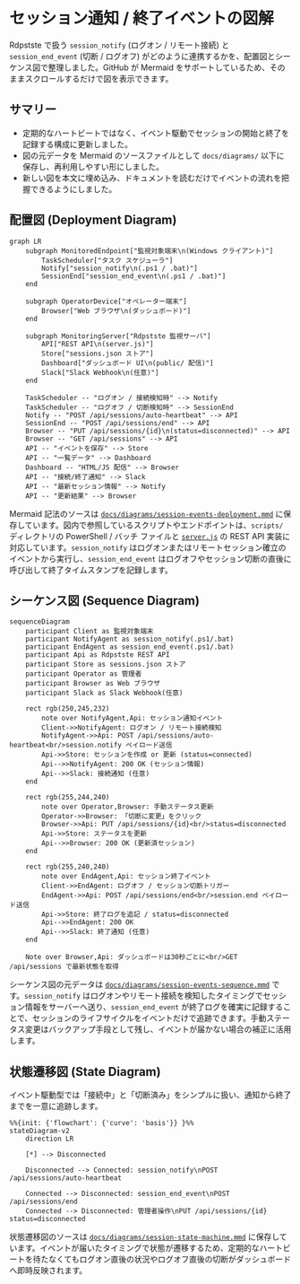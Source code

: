 # セッション通知 / 終了イベントの図解

Rdpstste で扱う `session_notify` (ログオン / リモート接続) と `session_end_event` (切断 / ログオフ) がどのように連携するかを、配置図とシーケンス図で整理しました。GitHub が Mermaid をサポートしているため、そのままスクロールするだけで図を表示できます。

## サマリー

- 定期的なハートビートではなく、イベント駆動でセッションの開始と終了を記録する構成に更新しました。
- 図の元データを Mermaid のソースファイルとして `docs/diagrams/` 以下に保存し、再利用しやすい形にしました。
- 新しい図を本文に埋め込み、ドキュメントを読むだけでイベントの流れを把握できるようにしました。

## 配置図 (Deployment Diagram)

```mermaid
graph LR
    subgraph MonitoredEndpoint["監視対象端末\n(Windows クライアント)"]
        TaskScheduler["タスク スケジューラ"]
        Notify["session_notify\n(.ps1 / .bat)"]
        SessionEnd["session_end_event\n(.ps1 / .bat)"]
    end

    subgraph OperatorDevice["オペレーター端末"]
        Browser["Web ブラウザ\n(ダッシュボード)"]
    end

    subgraph MonitoringServer["Rdpstste 監視サーバ"]
        API["REST API\n(server.js)"]
        Store["sessions.json ストア"]
        Dashboard["ダッシュボード UI\n(public/ 配信)"]
        Slack["Slack Webhook\n(任意)"]
    end

    TaskScheduler -- "ログオン / 接続検知時" --> Notify
    TaskScheduler -- "ログオフ / 切断検知時" --> SessionEnd
    Notify -- "POST /api/sessions/auto-heartbeat" --> API
    SessionEnd -- "POST /api/sessions/end" --> API
    Browser -- "PUT /api/sessions/{id}\n(status=disconnected)" --> API
    Browser -- "GET /api/sessions" --> API
    API -- "イベントを保存" --> Store
    API -- "一覧データ" --> Dashboard
    Dashboard -- "HTML/JS 配信" --> Browser
    API -- "接続/終了通知" --> Slack
    API -- "最新セッション情報" --> Notify
    API -- "更新結果" --> Browser
```

Mermaid 記法のソースは [`docs/diagrams/session-events-deployment.mmd`](./diagrams/session-events-deployment.mmd) に保存しています。図内で参照しているスクリプトやエンドポイントは、`scripts/` ディレクトリの PowerShell / バッチ ファイルと [`server.js`](../server.js) の REST API 実装に対応しています。`session_notify` はログオンまたはリモートセッション確立のイベントから実行し、`session_end_event` はログオフやセッション切断の直後に呼び出して終了タイムスタンプを記録します。

## シーケンス図 (Sequence Diagram)

```mermaid
sequenceDiagram
    participant Client as 監視対象端末
    participant NotifyAgent as session_notify(.ps1/.bat)
    participant EndAgent as session_end_event(.ps1/.bat)
    participant Api as Rdpstste REST API
    participant Store as sessions.json ストア
    participant Operator as 管理者
    participant Browser as Web ブラウザ
    participant Slack as Slack Webhook(任意)

    rect rgb(250,245,232)
        note over NotifyAgent,Api: セッション通知イベント
        Client->>NotifyAgent: ログオン / リモート接続検知
        NotifyAgent->>Api: POST /api/sessions/auto-heartbeat<br/>session.notify ペイロード送信
        Api->>Store: セッションを作成 or 更新 (status=connected)
        Api-->>NotifyAgent: 200 OK (セッション情報)
        Api-->>Slack: 接続通知 (任意)
    end

    rect rgb(255,244,240)
        note over Operator,Browser: 手動ステータス更新
        Operator->>Browser: 「切断に変更」をクリック
        Browser->>Api: PUT /api/sessions/{id}<br/>status=disconnected
        Api->>Store: ステータスを更新
        Api-->>Browser: 200 OK (更新済セッション)
    end

    rect rgb(255,240,240)
        note over EndAgent,Api: セッション終了イベント
        Client->>EndAgent: ログオフ / セッション切断トリガー
        EndAgent->>Api: POST /api/sessions/end<br/>session.end ペイロード送信
        Api->>Store: 終了ログを追記 / status=disconnected
        Api-->>EndAgent: 200 OK
        Api-->>Slack: 終了通知 (任意)
    end

    Note over Browser,Api: ダッシュボードは30秒ごとに<br/>GET /api/sessions で最新状態を取得
```

シーケンス図の元データは [`docs/diagrams/session-events-sequence.mmd`](./diagrams/session-events-sequence.mmd) です。`session_notify` はログオンやリモート接続を検知したタイミングでセッション情報をサーバーへ送り、`session_end_event` が終了ログを確実に記録することで、セッションのライフサイクルをイベントだけで追跡できます。手動ステータス変更はバックアップ手段として残し、イベントが届かない場合の補正に活用します。

## 状態遷移図 (State Diagram)

イベント駆動型では「接続中」と「切断済み」をシンプルに扱い、通知から終了までを一意に追跡します。

```mermaid
%%{init: {'flowchart': {'curve': 'basis'}} }%%
stateDiagram-v2
    direction LR

    [*] --> Disconnected

    Disconnected --> Connected: session_notify\nPOST /api/sessions/auto-heartbeat

    Connected --> Disconnected: session_end_event\nPOST /api/sessions/end
    Connected --> Disconnected: 管理者操作\nPUT /api/sessions/{id} status=disconnected
```

状態遷移図のソースは [`docs/diagrams/session-state-machine.mmd`](./diagrams/session-state-machine.mmd) に保存しています。イベントが届いたタイミングで状態が遷移するため、定期的なハートビートを待たなくてもログオン直後の状況やログオフ直後の切断がダッシュボードへ即時反映されます。
